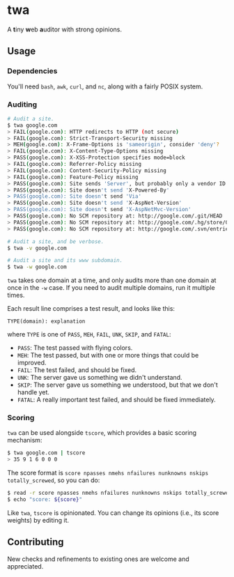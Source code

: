 twa
===

A **t**iny **w**eb **a**uditor with strong opinions.

## Usage

### Dependencies

You'll need `bash`, `awk`, `curl`, and `nc`, along with a fairly POSIX system.

### Auditing

```bash
# Audit a site.
$ twa google.com
> FAIL(google.com): HTTP redirects to HTTP (not secure)
> FAIL(google.com): Strict-Transport-Security missing
> MEH(google.com): X-Frame-Options is 'sameorigin', consider 'deny'?
> FAIL(google.com): X-Content-Type-Options missing
> PASS(google.com): X-XSS-Protection specifies mode=block
> FAIL(google.com): Referrer-Policy missing
> FAIL(google.com): Content-Security-Policy missing
> FAIL(google.com): Feature-Policy missing
> PASS(google.com): Site sends 'Server', but probably only a vendor ID: gws
> PASS(google.com): Site doesn't send 'X-Powered-By'
> PASS(google.com): Site doesn't send 'Via'
> PASS(google.com): Site doesn't send 'X-AspNet-Version'
> PASS(google.com): Site doesn't send 'X-AspNetMvc-Version'
> PASS(google.com): No SCM repository at: http://google.com/.git/HEAD
> PASS(google.com): No SCM repository at: http://google.com/.hg/store/00manifest.i
> PASS(google.com): No SCM repository at: http://google.com/.svn/entries

# Audit a site, and be verbose.
$ twa -v google.com

# Audit a site and its www subdomain.
$ twa -w google.com
```

`twa` takes one domain at a time, and only audits more than one domain at once in the `-w` case.
If you need to audit multiple domains, run it multiple times.

Each result line comprises a test result, and looks like this:

```
TYPE(domain): explanation
```

where `TYPE` is one of `PASS`, `MEH`, `FAIL`, `UNK`, `SKIP`, and `FATAL`:

* `PASS`: The test passed with flying colors.
* `MEH`: The test passed, but with one or more things that could be improved.
* `FAIL`: The test failed, and should be fixed.
* `UNK`: The server gave us something we didn't understand.
* `SKIP`: The server gave us something we understood, but that we don't handle yet.
* `FATAL`: A really important test failed, and should be fixed immediately.

### Scoring

`twa` can be used alongside `tscore`, which provides a basic scoring mechanism:

```bash
$ twa google.com | tscore
> 35 9 1 6 0 0 0
```

The score format is `score npasses nmehs nfailures nunknowns nskips totally_screwed`, so you can do:

```bash
$ read -r score npasses nmehs nfailures nunknowns nskips totally_screwed < <(twa google.com | tscore)
$ echo "score: ${score}"
```

Like `twa`, `tscore` is opinionated. You can change its opinions (i.e., its score weights)
by editing it.

## Contributing

New checks and refinements to existing ones are welcome and appreciated.
